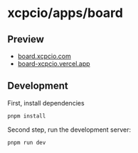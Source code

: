 # xcpcio/apps/board

## Preview

* [board.xcpcio.com](https://board.xcpcio.com)
* [board-xcpcio.vercel.app](https://board-xcpcio.vercel.app/)

## Development

First, install dependencies

```bash
pnpm install
```

Second step, run the development server:

```bash
pnpm run dev
```
